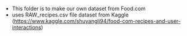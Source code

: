 * This folder is to make our own dataset from Food.com
* uses RAW_recipes.csv file dataset from Kaggle (https://www.kaggle.com/shuyangli94/food-com-recipes-and-user-interactions)